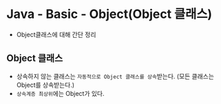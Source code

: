 # Java - Basic - Object(Object 클래스)
- Object클래스에 대해 간단 정리

## Object 클래스
- 상속하지 않는 클래스는 `자동적으로 Object 클래스를 상속`받는다. (모든 클래스는 Object를 상속받는다.)
- `상속계층 최상위`에는 Object가 있다.

